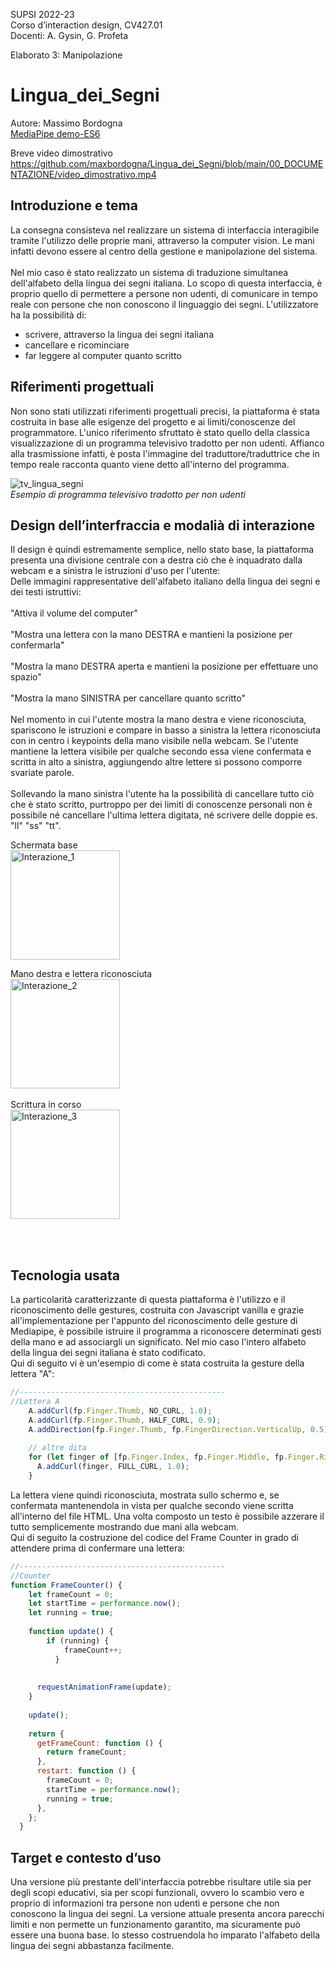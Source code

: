 SUPSI 2022-23  
Corso d’interaction design, CV427.01  
Docenti: A. Gysin, G. Profeta  

Elaborato 3: Manipolazione

# Lingua_dei_Segni
Autore: Massimo Bordogna  
[MediaPipe demo-ES6](https://ixd-supsi.github.io/2023/esempi/mp_hands/es6/1_landmarks)

Breve video dimostrativo<br>
https://github.com/maxbordogna/Lingua_dei_Segni/blob/main/00_DOCUMENTAZIONE/video_dimostrativo.mp4

## Introduzione e tema
La consegna consisteva nel realizzare un sistema di interfaccia interagibile tramite l'utilizzo delle proprie mani, attraverso la computer vision. Le mani infatti devono essere al centro della gestione e manipolazione del sistema. 
<br><br>
Nel mio caso è stato realizzato un sistema di traduzione simultanea dell'alfabeto della lingua dei segni italiana. Lo scopo di questa interfaccia, è proprio quello di permettere a persone non udenti, di comunicare in tempo reale con persone che non conoscono il linguaggio dei segni. L'utilizzatore ha la possibilità di:<br> 
- scrivere, attraverso la lingua dei segni italiana<br> 
- cancellare e ricominciare <br> 
- far leggere al computer quanto scritto<br> 


## Riferimenti progettuali
Non sono stati utilizzati riferimenti progettuali precisi, la piattaforma è stata costruita in base alle esigenze del progetto e ai limiti/conoscenze del programmatore.
L'unico riferimento sfruttato è stato quello della classica visualizzazione di un programma televisivo tradotto per non udenti. Affianco alla trasmissione infatti, è posta l'immagine del traduttore/traduttrice che in tempo reale racconta quanto viene detto all'interno del programma.

![tv_lingua_segni](https://github.com/maxbordogna/Lingua_dei_Segni/assets/126773844/d45c3a24-4884-4f07-8a59-969e41386638)
<br><i>Esempio di programma televisivo tradotto per non udenti</i>


## Design dell’interfraccia e modalià di interazione
Il design è quindi estremamente semplice, nello stato base, la piattaforma presenta una divisione centrale con a destra ciò che è inquadrato dalla webcam e a sinistra le istruzioni d'uso per l'utente:
<br>
Delle immagini rappresentative dell'alfabeto italiano della lingua dei segni e dei testi istruttivi:<br>
<br>"Attiva il volume del computer"<br>
<br>"Mostra una lettera con la mano DESTRA e mantieni la posizione per confermarla"<br>
<br>"Mostra la mano DESTRA aperta e mantieni la posizione per effettuare uno spazio"<br>
<br>"Mostra la mano SINISTRA per cancellare quanto scritto"
<br><br>
Nel momento in cui l'utente mostra la mano destra e viene riconosciuta, spariscono le istruzioni e compare in basso a sinistra la lettera riconosciuta con in centro i keypoints della mano visibile nella webcam. Se l'utente mantiene la lettera visibile per qualche secondo essa viene confermata e scritta in alto a sinistra, aggiungendo altre lettere si possono comporre svariate parole.
<br><br>
Sollevando la mano sinistra l'utente ha la possibilità di cancellare tutto ciò che è stato scritto, purtroppo per dei limiti di conoscenze personali non è possibile né cancellare l'ultima lettera digitata, né scrivere delle doppie es. "ll" "ss" "tt".


Schermata base<br>
<img width="175" alt="Interazione_1" src="https://github.com/maxbordogna/Lingua_dei_Segni/assets/126773844/db6685f8-cc92-48c9-a3b8-d89715e0c9da">
<br>

Mano destra e lettera riconosciuta<br>
<img width="175" alt="Interazione_2" src="https://github.com/maxbordogna/Lingua_dei_Segni/assets/126773844/0abb3503-49bb-42ca-a7b1-09659a6f8765">
<br><br>
Scrittura in corso<br>
<img width="175" alt="Interazione_3" src="https://github.com/maxbordogna/Lingua_dei_Segni/assets/126773844/136f439a-ed9e-45be-832c-e90fdcd3f6a3">

<br>
<br>



## Tecnologia usata
La particolarità caratterizzante di questa piattaforma è l'utilizzo e il riconoscimento delle gestures, costruita con Javascript vanilla e grazie all'implementazione per l'appunto del riconoscimento delle gesture di Mediapipe, è possibile istruire il programma a riconoscere determinati gesti della mano e ad associargli un significato. Nel mio caso l'intero alfabeto della lingua dei segni italiana è stato codificato.
<br>Qui di seguito vi è un'esempio di come è stata costruita la gesture della lettera "A":
```JavaScript
//----------------------------------------------
//Lettera A
	A.addCurl(fp.Finger.Thumb, NO_CURL, 1.0);
	A.addCurl(fp.Finger.Thumb, HALF_CURL, 0.9);
	A.addDirection(fp.Finger.Thumb, fp.FingerDirection.VerticalUp, 0.5);
  
	// altre dita
	for (let finger of [fp.Finger.Index, fp.Finger.Middle, fp.Finger.Ring, fp.Finger.Pinky]) {
	  A.addCurl(finger, FULL_CURL, 1.0);
	}
 ```
La lettera viene quindi riconosciuta, mostrata sullo schermo e, se confermata mantenendola in vista per qualche secondo viene scritta all'interno del file HTML. Una volta composto un testo è possibile azzerare il tutto semplicemente mostrando due mani alla webcam.
<br>Qui di seguito la costruzione del codice del Frame Counter in grado di attendere prima di confermare una lettera:
```JavaScript
//----------------------------------------------
//Counter
function FrameCounter() {
	let frameCount = 0;
	let startTime = performance.now();
	let running = true;
  
	function update() {
		if (running) {
			frameCount++;
		  }
	  
  
	  requestAnimationFrame(update);
	}
  
	update();
  
	return {
	  getFrameCount: function () {
		return frameCount;
	  },
	  restart: function () {
		frameCount = 0;
		startTime = performance.now();
		running = true;
	  },
	};
  }
```


## Target e contesto d’uso
Una versione più prestante dell'interfaccia potrebbe risultare utile sia per degli scopi educativi, sia per scopi funzionali, ovvero lo scambio vero e proprio di informazioni tra persone non udenti e persone che non conoscono la lingua dei segni. La versione attuale presenta ancora parecchi limiti e non permette un funzionamento garantito, ma sicuramente può essere una buona base. Io stesso costruendola ho imparato l'alfabeto della lingua dei segni abbastanza facilmente.



